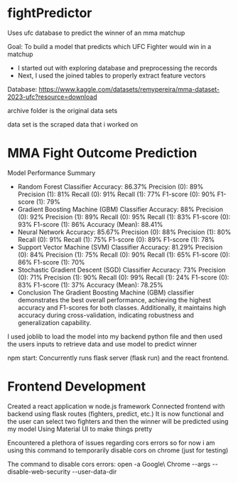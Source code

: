 # fightPredictor
Uses ufc database to predict the winner of an mma matchup

Goal: To build a model that predicts which UFC Fighter would win in a matchup

- I started out with exploring database and preprocessing the records
- Next, I used the joined tables to properly extract feature vectors

Database: https://www.kaggle.com/datasets/remypereira/mma-dataset-2023-ufc?resource=download

archive folder is the original data sets

data set is the scraped data that i worked on


# MMA Fight Outcome Prediction
Model Performance Summary
- Random Forest Classifier
Accuracy: 86.37%
Precision (0): 89%
Precision (1): 81%
Recall (0): 91%
Recall (1): 77%
F1-score (0): 90%
F1-score (1): 79%
- Gradient Boosting Machine (GBM) Classifier
Accuracy: 88%
Precision (0): 92%
Precision (1): 89%
Recall (0): 95%
Recall (1): 83%
F1-score (0): 93%
F1-score (1): 86%
Accuracy (Mean): 88.41%
- Neural Network
Accuracy: 85.67%
Precision (0): 88%
Precision (1): 80%
Recall (0): 91%
Recall (1): 75%
F1-score (0): 89%
F1-score (1): 78%
- Support Vector Machine (SVM) Classifier
Accuracy: 81.29%
Precision (0): 84%
Precision (1): 75%
Recall (0): 90%
Recall (1): 65%
F1-score (0): 86%
F1-score (1): 70%
- Stochastic Gradient Descent (SGD) Classifier
Accuracy: 73%
Precision (0): 71%
Precision (1): 90%
Recall (0): 99%
Recall (1): 24%
F1-score (0): 83%
F1-score (1): 37%
Accuracy (Mean): 78.25%
- Conclusion
The Gradient Boosting Machine (GBM) classifier demonstrates the best overall performance, achieving the highest accuracy and F1-scores for both classes. Additionally, it maintains high accuracy during cross-validation, indicating robustness and generalization capability.


I used joblib to load the model into my backend python file and then used the users inputs to retrieve data and use model to predict winner


npm start: Concurrently runs flask server (flask run) and the react frontend.


# Frontend Development

Created a react application w node.js framework
Connected frontend with backend using flask routes (fighters, predict, etc.)
It is now functional and the user can select two fighters and then the winner will be predicted using my model
Using Material UI to make things pretty


Encountered a plethora of issues regarding cors errors so for now i am using this command to temporarily disable cors on chrome (just for testing)

The command to disable cors errors: open -a Google\ Chrome --args --disable-web-security --user-data-dir
